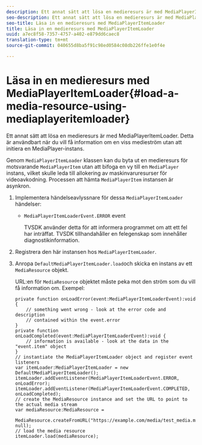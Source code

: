 ```yaml
---
description: Ett annat sätt att lösa en medieresurs är med MediaPlayerItemLoader. Detta är användbart när du vill få information om en viss medieström utan att initiera en MediaPlayer-instans.
seo-description: Ett annat sätt att lösa en medieresurs är med MediaPlayerItemLoader. Detta är användbart när du vill få information om en viss medieström utan att initiera en MediaPlayer-instans.
seo-title: Läsa in en medieresurs med MediaPlayerItemLoader
title: Läsa in en medieresurs med MediaPlayerItemLoader
uuid: a7ec8f58-7357-4757-a402-e879dd6caec8
translation-type: tm+mt
source-git-commit: 040655d8ba5f91c98ed0584c08db226ffe1e0f4e

---
```



# Läsa in en medieresurs med MediaPlayerItemLoader{#load-a-media-resource-using-mediaplayeritemloader}

Ett annat sätt att lösa en medieresurs är med MediaPlayerItemLoader. Detta är användbart när du vill få information om en viss medieström utan att initiera en MediaPlayer-instans.

Genom `MediaPlayerItemLoader` klassen kan du byta ut en medieresurs för motsvarande `MediaPlayerItem` utan att bifoga en vy till en `MediaPlayer` instans, vilket skulle leda till allokering av maskinvaruresurser för videoavkodning. Processen att hämta `MediaPlayerItem` instansen är asynkron.

1. Implementera händelseavlyssnare för dessa `MediaPlayerItemLoader` händelser:

   * `MediaPlayerItemLoaderEvent.ERROR` event

      TVSDK använder detta för att informera programmet om att ett fel har inträffat. TVSDK tillhandahåller en felegenskap som innehåller diagnostikinformation.

1. Registrera den här instansen hos `MediaPlayerItemLoader`.
1. Anropa `DefaultMediaPlayerItemLoader.load`och skicka en instans av ett `MediaResource` objekt.

   URL:en för `MediaResource` objektet måste peka mot den ström som du vill få information om. Exempel:

   ```
   private function onLoadError(event:MediaPlayerItemLoaderEvent):void { 
       // something went wrong - look at the error code and description 
       // contained within the event.error 
   } 
   private function onLoadCompleted(event:MediaPlayerItemLoaderEvent):void { 
       // information is available - look at the data in the "event.item" object 
   } 
   // instantiate the MediaPlayerItemLoader object and register event listeners 
   var itemLoader:MediaPlayerItemLoader = new DefaultMediaPlayerItemLoader(); 
   itemLoader.addEventListener(MediaPlayerItemLoaderEvent.ERROR, onLoadError); 
   itemLoader.addEventListener(MediaPlayerItemLoaderEvent.COMPLETED, onLoadCompleted); 
   // create the MediaResource instance and set the URL to point to the actual media stream 
   var mediaResource:MediaResource = 
     MediaResource.createFromURL("https://example.com/media/test_media.m3u8", null); 
   // load the media resource 
   itemLoader.load(mediaResource); 
   ```


